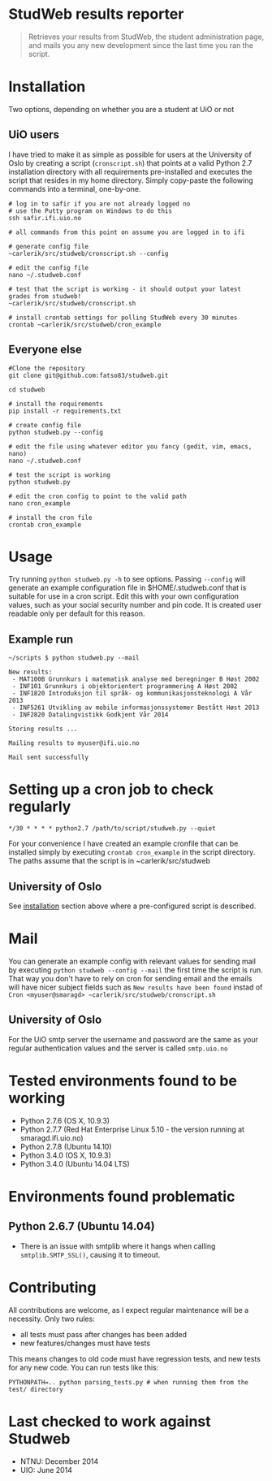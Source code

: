 StudWeb results reporter
========================

> Retrieves your results from StudWeb, the student administration page, and mails you any new development since the last time you ran the script. 

# Installation
Two options, depending on whether you are a student at UiO or not

## UiO users
I have tried to make it as simple as possible for users at the University of Oslo by creating a script (`cronscript.sh`) that points at a valid Python 2.7 installation directory with all requirements pre-installed and executes the script that resides in my home directory. Simply copy-paste the following commands into a terminal, one-by-one.

    # log in to safir if you are not already logged no
    # use the Putty program on Windows to do this
    ssh safir.ifi.uio.no
    
    # all commands from this point on assume you are logged in to ifi
    
    # generate config file 
    ~carlerik/src/studweb/cronscript.sh --config
    
    # edit the config file
    nano ~/.studweb.conf
    
    # test that the script is working - it should output your latest grades from studweb!
    ~carlerik/src/studweb/cronscript.sh

    # install crontab settings for polling StudWeb every 30 minutes
    crontab ~carlerik/src/studweb/cron_example

## Everyone else

    #Clone the repository 
    git clone git@github.com:fatso83/studweb.git

    cd studweb
    
    # install the requirements
    pip install -r requirements.txt
    
    # create config file
    python studweb.py --config 
    
    # edit the file using whatever editor you fancy (gedit, vim, emacs, nano)
    nano ~/.studweb.conf

    # test the script is working
    python studweb.py
    
    # edit the cron config to point to the valid path
    nano cron_example
    
    # install the cron file
    crontab cron_example
        
# Usage
Try running `python studweb.py -h` to see options. Passing `--config` will generate an example configuration file in $HOME/.studweb.conf that is suitable for use in a cron script. Edit this with your own configuration values, such as your social security number and pin code. It is created user readable only per default for this reason.

## Example run

    ~/scripts $ python studweb.py --mail

    New results:
     - MAT100B Grunnkurs i matematisk analyse med beregninger B Høst 2002
     - INF101 Grunnkurs i objektorientert programmering A Høst 2002
     - INF1820 Introduksjon til språk- og kommunikasjonsteknologi A Vår 2013
     - INF5261 Utvikling av mobile informasjonssystemer Bestått Høst 2013
     - INF2820 Datalingvistikk Godkjent Vår 2014

    Storing results ...

    Mailing results to myuser@ifi.uio.no

    Mail sent successfully

# Setting up a cron job to check regularly
    
    */30 * * * * python2.7 /path/to/script/studweb.py --quiet
    
For your convenience I have created an example cronfile that can be installed simply by executing `crontab cron_example` in the script directory. The paths assume that the script is in ~carlerik/src/studweb

## University of Oslo
See [installation](#uio-users) section above where a pre-configured script is described.

# Mail
You can generate an example config with relevant values for sending mail by executing `python studweb --config --mail` the first time the script is run. That way you don't have to rely on cron for sending email and the emails will have nicer subject fields such as `New results have been found` instad of `Cron <myuser@smaragd> ~carlerik/src/studweb/cronscript.sh`

## University of Oslo
For the UiO smtp server the username and password are the same as your regular authentication values and the server is called `smtp.uio.no`


# Tested environments found to be working
- Python 2.7.6 (OS X, 10.9.3)
- Python 2.7.7 (Red Hat Enterprise Linux 5.10 - the version running at smaragd.ifi.uio.no)
- Python 2.7.8 (Ubuntu 14.10)
- Python 3.4.0 (OS X, 10.9.3)
- Python 3.4.0 (Ubuntu 14.04 LTS)

# Environments found problematic

## Python 2.6.7 (Ubuntu 14.04)
- There is an issue with smtplib where it hangs when calling `smtplib.SMTP_SSL()`, causing it to timeout.

# Contributing

All contributions are welcome, as I expect regular maintenance will be a necessity. Only two rules:

- all tests must pass after changes has been added
- new features/changes must have tests

This means changes to old code must have regression tests, and new tests for any new code. You can run tests like this:
 
```
PYTHONPATH=.. python parsing_tests.py # when running them from the test/ directory
```
# Last checked to work against Studweb
 
 - NTNU: December 2014
 - UIO: June 2014

